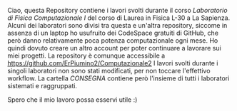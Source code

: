 Ciao, questa Repository contiene i lavori svolti durante il corso _Laboratorio di Fisica Computazionale I_ del corso di Laurea in Fisica L-30 a La Sapienza. 
Alcuni dei laboratori sono divisi tra questa e un'altra repository, siccome in assenza di un laptop ho usufruito dei CodeSpace gratuiti di GitHub, che però danno relativamente poca potenza computazionale ogni mese. Ho quindi dovuto creare un altro account per poter continuare a lavorare sui miei progetti. La repository è comunque accessibile a https://github.com/ErPiumino2/Computazionale2
I lavori svolti durante i singoli laboratori non sono stati modificati, per non toccare l'effettivo workflow. La cartella _CONSEGNA_ contiene però l'insieme di tutti i laboratori sistemati e raggruppati.

Spero che il mio lavoro possa esservi utile :)

